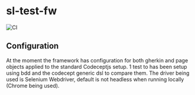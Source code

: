 # sl-test-fw
![CI](https://github.com/bugbare/sl-test-fw/workflows/CI/badge.svg)

## Configuration
At the moment the framework has configuration for both gherkin and page objects applied to the standard Codeceptjs setup. 1 test to has been setup using bdd and the codecept generic dsl to compare them.
The driver being used is Selenium Webdriver, default is not headless when running locally (Chrome being used).

